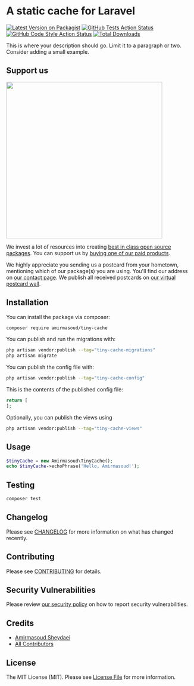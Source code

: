 # A static cache for Laravel

[![Latest Version on Packagist](https://img.shields.io/packagist/v/amirmasoud/tiny-cache.svg?style=flat-square)](https://packagist.org/packages/amirmasoud/tiny-cache)
[![GitHub Tests Action Status](https://img.shields.io/github/actions/workflow/status/amirmasoud/tiny-cache/run-tests.yml?branch=main&label=tests&style=flat-square)](https://github.com/amirmasoud/tiny-cache/actions?query=workflow%3Arun-tests+branch%3Amain)
[![GitHub Code Style Action Status](https://img.shields.io/github/actions/workflow/status/amirmasoud/tiny-cache/fix-php-code-style-issues.yml?branch=main&label=code%20style&style=flat-square)](https://github.com/amirmasoud/tiny-cache/actions?query=workflow%3A"Fix+PHP+code+style+issues"+branch%3Amain)
[![Total Downloads](https://img.shields.io/packagist/dt/amirmasoud/tiny-cache.svg?style=flat-square)](https://packagist.org/packages/amirmasoud/tiny-cache)

This is where your description should go. Limit it to a paragraph or two. Consider adding a small example.

## Support us

[<img src="https://github-ads.s3.eu-central-1.amazonaws.com/tiny-cache.jpg?t=1" width="419px" />](https://spatie.be/github-ad-click/tiny-cache)

We invest a lot of resources into creating [best in class open source packages](https://spatie.be/open-source). You can support us by [buying one of our paid products](https://spatie.be/open-source/support-us).

We highly appreciate you sending us a postcard from your hometown, mentioning which of our package(s) you are using. You'll find our address on [our contact page](https://spatie.be/about-us). We publish all received postcards on [our virtual postcard wall](https://spatie.be/open-source/postcards).

## Installation

You can install the package via composer:

```bash
composer require amirmasoud/tiny-cache
```

You can publish and run the migrations with:

```bash
php artisan vendor:publish --tag="tiny-cache-migrations"
php artisan migrate
```

You can publish the config file with:

```bash
php artisan vendor:publish --tag="tiny-cache-config"
```

This is the contents of the published config file:

```php
return [
];
```

Optionally, you can publish the views using

```bash
php artisan vendor:publish --tag="tiny-cache-views"
```

## Usage

```php
$tinyCache = new Amirmasoud\TinyCache();
echo $tinyCache->echoPhrase('Hello, Amirmasoud!');
```

## Testing

```bash
composer test
```

## Changelog

Please see [CHANGELOG](CHANGELOG.md) for more information on what has changed recently.

## Contributing

Please see [CONTRIBUTING](CONTRIBUTING.md) for details.

## Security Vulnerabilities

Please review [our security policy](../../security/policy) on how to report security vulnerabilities.

## Credits

- [Amirmasoud Sheydaei](https://github.com/amirmasoud)
- [All Contributors](../../contributors)

## License

The MIT License (MIT). Please see [License File](LICENSE.md) for more information.
